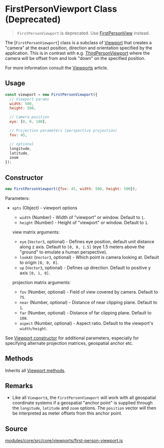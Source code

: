 # FirstPersonViewport Class (Deprecated)

> `FirstPersonViewport` is deprecated. Use [FirstPersonView](/docs/api-reference/first-person-view.md) instead.

The [`FirstPersonViewport`] class is a subclass of [Viewport](/docs/api-reference/viewport.md) that creates a "camera" at the exact position, direction and orientation specified by the application. This is in contrast with e.g. [ThirdPersonViewport](/docs/api-reference/viewport.md) where the camera will be offset from and look "down" on the specified position.

For more information consult the [Viewports](/docs/developer-guide/viewports.md) article.

## Usage

```js
const viewport = new FirstPersonViewport({
  // Viewport params
  width: 500,
  height: 500,

  // Camera position
  eye: [0, 0, 100],

  // Projection parameters (perspective projection)
  fov: 45,

  // optional
  longitude,
  latitude,
  zoom
});
```


## Constructor

```js
new FirstPersonViewport({fov: 45, width: 500, height: 500});
```

Parameters:

* `opts` (Object) - viewport options
  + `width` (Number) - Width of "viewport" or window. Default to `1`.
  + `height` (Number) - Height of "viewport" or window. Default to `1`.

  view matrix arguments:

  + `eye` (`Vector3`, optional) - Defines eye position, default unit distance along z axis.
    Default to `[0, 0, 1.5]` (eye 1.5 meters above the "ground" to emulate a human perspective).
  + `lookAt` (`Vector3`, optional) - Which point is camera looking at. Default to origin `[0, 0, 0]`.
  + `up` (`Vector3`, optional) - Defines up direction. Default to positive y axis `[0, 1, 0]`.

  projection matrix arguments:

  + `fov` (Number, optional) - Field of view covered by camera. Default to `75`.
  + `near` (Number, optional) - Distance of near clipping plane. Default to `1`.
  + `far` (Number, optional) - Distance of far clipping plane. Default to `100`.
  + `aspect` (Number, optional) - Aspect ratio. Default to the viewport's `width/height`.

See [Viewport constructor](/docs/api-reference/viewport.md#constructor) for additional parameters, especially for specifying alternate projection matrices, geospatial anchor etc.

## Methods

Inherits all [Viewport methods](/docs/api-reference/viewport.md#methods).


## Remarks

* Like all `Viewport`s, the `FirstPersonViewport` will work with all geospatial coordinate systems if a geospatial "anchor point" is supplied through the `longitude`, `latitude` and `zoom` options. The `position` vector will then be interpreted as meter offsets from this anchor point.

## Source

[modules/core/src/core/viewports/first-person-viewport.js](https://github.com/uber/deck.gl/blob/5.2-release/modules/core/src/core/viewports/first-person-viewport.js)
